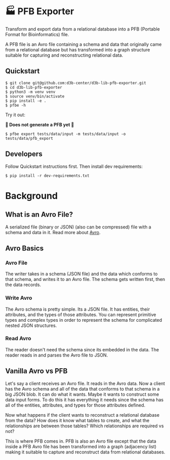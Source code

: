 # 🏭 PFB Exporter

Transform and export data from a relational database into a
PFB (Portable Format for Bioinformatics) file.

A PFB file is an Avro file containing a schema and data that originally came
from a relational database but has transformed into a graph structure suitable
for capturing and reconstructing relational data.

## Quickstart

```shell
$ git clone git@github.com:d3b-center/d3b-lib-pfb-exporter.git
$ cd d3b-lib-pfb-exporter
$ python3 -m venv venv
$ source venv/bin/activate
$ pip install -e .
$ pfbe -h
```

Try it out:

**🚧 Does not generate a PFB yet 🚧**

```shell
$ pfbe export tests/data/input -m tests/data/input -o tests/data/pfb_export
```

## Developers

Follow Quickstart instructions first. Then install dev requirements:

```shell
$ pip install -r dev-requirements.txt
```

# Background

## What is an Avro File?
A serialized file (binary or JSON) (also can be compressed) file with a
schema and data in it. Read more about
[Avro](https://Avro.apache.org/docs/current/spec.html).

## Avro Basics

### Avro File
The writer takes in a schema (JSON file) and the data which conforms to that
schema, and writes it to an Avro file. The schema gets written first,
then the data records.

### Write Avro
The Avro schema is pretty simple. Its a JSON file. It has entities,
their attributes, and the types of those attributes.
You can represent primitive types and complex types in order to represent
the schema for complicated nested JSON structures.

### Read Avro
The reader doesn't need the schema since its embedded in the data.
The reader reads in and parses the Avro file to JSON.

## Vanilla Avro vs PFB
Let's say a client receives an Avro file. It reads in the Avro data.
Now a client has the Avro schema and all of the data that conforms to that
schema in a big JSON blob. It can do what it wants. Maybe it wants to construct
some data input forms. To do this it has everything it needs since the schema
has all of the entities, attributes, and types for those attributes defined.

Now what happens if the client wants to reconstruct a relational database
from the data? How does it know what tables to create, and what the
relationships are between those tables? Which relationships are
required vs not?

This is where PFB comes in. PFB is also an Avro file except that the data
inside a PFB Avro file has been transformed into a graph
(adjacency list) making it suitable to capture and reconstruct data
from relational databases.
